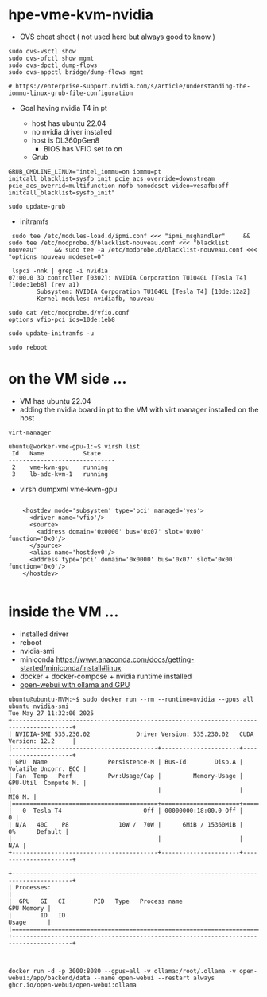 # hpe-vme-kvm-nvidia

  - OVS cheat sheet ( not used here but always good to know )
```
sudo ovs-vsctl show
sudo ovs-ofctl show mgmt
sudo ovs-dpctl dump-flows
sudo ovs-appctl bridge/dump-flows mgmt
```

    # https://enterprise-support.nvidia.com/s/article/understanding-the-iommu-linux-grub-file-configuration
    
- Goal having nvidia T4 in pt

  - host has ubuntu 22.04
  - no nvidia driver installed 
  - host is DL360pGen8
    -    BIOS has VFIO set to on
  - Grub
```
GRUB_CMDLINE_LINUX="intel_iommu=on iommu=pt initcall_blacklist=sysfb_init pcie_acs_override=downstream pcie_acs_overrid=multifunction nofb nomodeset video=vesafb:off initcall_blacklist=sysfb_init"

sudo update-grub
```

  - initramfs

```
 sudo tee /etc/modules-load.d/ipmi.conf <<< "ipmi_msghandler"     && sudo tee /etc/modprobe.d/blacklist-nouveau.conf <<< "blacklist nouveau"     && sudo tee -a /etc/modprobe.d/blacklist-nouveau.conf <<< "options nouveau modeset=0"
```

```
 lspci -nnk | grep -i nvidia
07:00.0 3D controller [0302]: NVIDIA Corporation TU104GL [Tesla T4] [10de:1eb8] (rev a1)
        Subsystem: NVIDIA Corporation TU104GL [Tesla T4] [10de:12a2]
        Kernel modules: nvidiafb, nouveau

sudo cat /etc/modprobe.d/vfio.conf
options vfio-pci ids=10de:1eb8

sudo update-initramfs -u

sudo reboot
```

# on the VM side ...
  - VM has ubuntu 22.04
  - adding the nvidia board in pt to the VM with virt manager installed on the host
```
virt-manager
```

```
ubuntu@worker-vme-gpu-1:~$ virsh list
 Id   Name           State
------------------------------
 2    vme-kvm-gpu    running
 3    lb-adc-kvm-1   running
```

  -  virsh dumpxml vme-kvm-gpu
```

    <hostdev mode='subsystem' type='pci' managed='yes'>
      <driver name='vfio'/>
      <source>
        <address domain='0x0000' bus='0x07' slot='0x00' function='0x0'/>
      </source>
      <alias name='hostdev0'/>
      <address type='pci' domain='0x0000' bus='0x07' slot='0x00' function='0x0'/>
    </hostdev>


```

# inside the VM ...
   - installed driver
   - reboot
   - nvidia-smi
   - miniconda https://www.anaconda.com/docs/getting-started/miniconda/install#linux
   - docker + docker-compose + nvidia runtime installed
   - [ open-webui with ollama and GPU ](https://github.com/open-webui/open-webui?tab=readme-ov-file#installing-open-webui-with-bundled-ollama-support) 
```
ubuntu@ubuntu-MVM:~$ sudo docker run --rm --runtime=nvidia --gpus all ubuntu nvidia-smi
Tue May 27 11:32:06 2025       
+---------------------------------------------------------------------------------------+
| NVIDIA-SMI 535.230.02             Driver Version: 535.230.02   CUDA Version: 12.2     |
|-----------------------------------------+----------------------+----------------------+
| GPU  Name                 Persistence-M | Bus-Id        Disp.A | Volatile Uncorr. ECC |
| Fan  Temp   Perf          Pwr:Usage/Cap |         Memory-Usage | GPU-Util  Compute M. |
|                                         |                      |               MIG M. |
|=========================================+======================+======================|
|   0  Tesla T4                       Off | 00000000:18:00.0 Off |                    0 |
| N/A   40C    P8              10W /  70W |      6MiB / 15360MiB |      0%      Default |
|                                         |                      |                  N/A |
+-----------------------------------------+----------------------+----------------------+
                                                                                         
+---------------------------------------------------------------------------------------+
| Processes:                                                                            |
|  GPU   GI   CI        PID   Type   Process name                            GPU Memory |
|        ID   ID                                                             Usage      |
|=======================================================================================|
+---------------------------------------------------------------------------------------+



docker run -d -p 3000:8080 --gpus=all -v ollama:/root/.ollama -v open-webui:/app/backend/data --name open-webui --restart always ghcr.io/open-webui/open-webui:ollama



```



